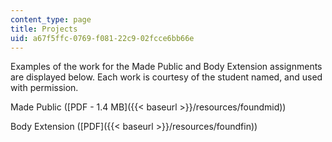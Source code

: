 ```yaml
---
content_type: page
title: Projects
uid: a67f5ffc-0769-f081-22c9-02fcce6bb66e
---
```


Examples of the work for the Made Public and Body Extension assignments are displayed below. Each work is courtesy of the student named, and used with permission.

Made Public ([PDF - 1.4 MB]({{< baseurl >}}/resources/foundmid))

Body Extension ([PDF]({{< baseurl >}}/resources/foundfin))